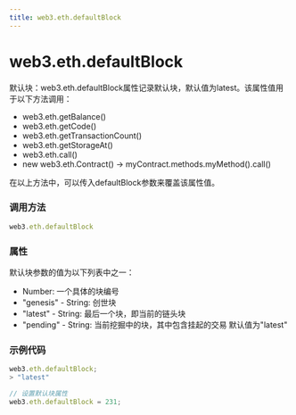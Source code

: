 ```yaml
---
title: web3.eth.defaultBlock
---
```


# web3.eth.defaultBlock

默认块：web3.eth.defaultBlock属性记录默认块，默认值为latest。该属性值用于以下方法调用：
- web3.eth.getBalance()
- web3.eth.getCode()
- web3.eth.getTransactionCount()
- web3.eth.getStorageAt()
- web3.eth.call()
- new web3.eth.Contract() -> myContract.methods.myMethod().call()

在以上方法中，可以传入defaultBlock参数来覆盖该属性值。


### 调用方法

```js
web3.eth.defaultBlock
```

### 属性

默认块参数的值为以下列表中之一：
- Number: 一个具体的块编号
- "genesis" - String: 创世块
- "latest" - String: 最后一个块，即当前的链头块
- "pending" - String: 当前挖掘中的块，其中包含挂起的交易
默认值为"latest"

### 示例代码
```js
web3.eth.defaultBlock;
> "latest"

// 设置默认块属性
web3.eth.defaultBlock = 231;
```